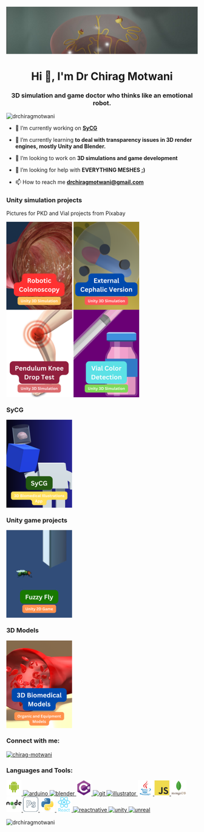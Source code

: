 ![MasterHead](https://github.com/drchiragmotwani/drchiragmotwani/blob/main/header_github.png?raw=true)
<h1 align="center">Hi 👋, I'm Dr Chirag Motwani</h1>
<h3 align="center">3D simulation and game doctor who thinks like an emotional robot.</h3>

<p align="left"> <img src="https://komarev.com/ghpvc/?username=drchiragmotwani&label=Profile%20views&color=0e75b6&style=flat" alt="drchiragmotwani" /> </p>

- 🔭 I’m currently working on **[SyCG](https://github.com/drchiragmotwani/SyCG-Demo)**

- 🌱 I’m currently learning **to deal with transparency issues in 3D render engines, mostly Unity and Blender.**

- 👯 I’m looking to work on **3D simulations and game development**

- 🤝 I’m looking for help with **EVERYTHING MESHES ;)**

- 📫 How to reach me **drchiragmotwani@gmail.com**

<h3 align="left">Unity simulation projects</h3>
<p>Pictures for PKD and Vial projects from Pixabay</p>
<a href="https://github.com/drchiragmotwani/robotic_colonoscopy" target="blank"><img align="center" src="https://github.com/drchiragmotwani/robotic_colonoscopy/blob/main/Github_poster.png?raw=true" alt="chirag-motwani-robotic-colonoscopy-unity" height="230.4" width="172.8" /></a>
<a href="https://github.com/drchiragmotwani/external_cephalic_version" target="blank"><img align="center" src="https://github.com/drchiragmotwani/external_cephalic_version/blob/main/Github_poster.png?raw=true" alt="chirag-motwani-external-cephalic-version-unity" height="230.4" width="172.8" /></a>
<a href="https://github.com/drchiragmotwani/PKD_simulation" target="blank"><img align="center" src="https://github.com/drchiragmotwani/PKD_simulation/blob/main/Github_poster.png?raw=true" alt="chirag-motwani-pendulum-knee-drop-test-unity" height="230.4" width="172.8" /></a>
<a href="https://github.com/drchiragmotwani/vial_project" target="blank"><img align="center" src="https://github.com/drchiragmotwani/vial_project/blob/main/Github_poster.png?raw=true" alt="chirag-motwani-vial-color-detection-unity" height="230.4" width="172.8" /></a>

<h3 align="left">SyCG</h3>
<a href="https://github.com/drchiragmotwani/SyCG-Demo" target="blank"><img align="center" src="https://github.com/drchiragmotwani/SyCG-Demo/blob/main/Github_poster_V1.png?raw=true" height="230.4" width="172.8" /></a>

<h3 align="left">Unity game projects</h3>
<a href="https://github.com/drchiragmotwani/Fuzzy-Fly" target="blank"><img align="center" src="https://github.com/drchiragmotwani/Fuzzy-Fly/blob/main/Github_poster.png?raw=true" alt="chirag-motwani-unity-game" height="230.4" width="172.8" /></a>

<h3 align="left">3D Models</h3>
<a href="https://github.com/drchiragmotwani/biomedical-3D-models" target="blank"><img align="center" src="https://github.com/drchiragmotwani/biomedical-3D-models/blob/main/Github_poster_3d_models.png?raw=true" alt="chirag-motwani-3d-biomedical-models" height="230.4" width="172.8" /></a>

<h3 align="left">Connect with me:</h3>
<p align="left">
<a href="https://linkedin.com/in/chirag-motwani" target="blank"><img align="center" src="https://raw.githubusercontent.com/rahuldkjain/github-profile-readme-generator/master/src/images/icons/Social/linked-in-alt.svg" alt="chirag-motwani" height="30" width="40" /></a>
</p>

<h3 align="left">Languages and Tools:</h3>
<p align="left"> <a href="https://developer.android.com" target="_blank" rel="noreferrer"> <img src="https://raw.githubusercontent.com/devicons/devicon/master/icons/android/android-original-wordmark.svg" alt="android" width="40" height="40"/> </a> <a href="https://www.arduino.cc/" target="_blank" rel="noreferrer"> <img src="https://cdn.worldvectorlogo.com/logos/arduino-1.svg" alt="arduino" width="40" height="40"/> </a> <a href="https://www.blender.org/" target="_blank" rel="noreferrer"> <img src="https://download.blender.org/branding/community/blender_community_badge_white.svg" alt="blender" width="40" height="40"/> </a> <a href="https://www.w3schools.com/cs/" target="_blank" rel="noreferrer"> <img src="https://raw.githubusercontent.com/devicons/devicon/master/icons/csharp/csharp-original.svg" alt="csharp" width="40" height="40"/> </a> <a href="https://git-scm.com/" target="_blank" rel="noreferrer"> <img src="https://www.vectorlogo.zone/logos/git-scm/git-scm-icon.svg" alt="git" width="40" height="40"/> </a> <a href="https://www.adobe.com/in/products/illustrator.html" target="_blank" rel="noreferrer"> <img src="https://www.vectorlogo.zone/logos/adobe_illustrator/adobe_illustrator-icon.svg" alt="illustrator" width="40" height="40"/> </a> <a href="https://www.java.com" target="_blank" rel="noreferrer"> <img src="https://raw.githubusercontent.com/devicons/devicon/master/icons/java/java-original.svg" alt="java" width="40" height="40"/> </a> <a href="https://developer.mozilla.org/en-US/docs/Web/JavaScript" target="_blank" rel="noreferrer"> <img src="https://raw.githubusercontent.com/devicons/devicon/master/icons/javascript/javascript-original.svg" alt="javascript" width="40" height="40"/> </a> <a href="https://www.mongodb.com/" target="_blank" rel="noreferrer"> <img src="https://raw.githubusercontent.com/devicons/devicon/master/icons/mongodb/mongodb-original-wordmark.svg" alt="mongodb" width="40" height="40"/> </a> <a href="https://nodejs.org" target="_blank" rel="noreferrer"> <img src="https://raw.githubusercontent.com/devicons/devicon/master/icons/nodejs/nodejs-original-wordmark.svg" alt="nodejs" width="40" height="40"/> </a> <a href="https://www.photoshop.com/en" target="_blank" rel="noreferrer"> <img src="https://raw.githubusercontent.com/devicons/devicon/master/icons/photoshop/photoshop-line.svg" alt="photoshop" width="40" height="40"/> </a> <a href="https://www.python.org" target="_blank" rel="noreferrer"> <img src="https://raw.githubusercontent.com/devicons/devicon/master/icons/python/python-original.svg" alt="python" width="40" height="40"/> </a> <a href="https://reactjs.org/" target="_blank" rel="noreferrer"> <img src="https://raw.githubusercontent.com/devicons/devicon/master/icons/react/react-original-wordmark.svg" alt="react" width="40" height="40"/> </a> <a href="https://reactnative.dev/" target="_blank" rel="noreferrer"> <img src="https://reactnative.dev/img/header_logo.svg" alt="reactnative" width="40" height="40"/> </a> <a href="https://unity.com/" target="_blank" rel="noreferrer"> <img src="https://www.vectorlogo.zone/logos/unity3d/unity3d-icon.svg" alt="unity" width="40" height="40"/> </a> <a href="https://unrealengine.com/" target="_blank" rel="noreferrer"> <img src="https://raw.githubusercontent.com/kenangundogan/fontisto/036b7eca71aab1bef8e6a0518f7329f13ed62f6b/icons/svg/brand/unreal-engine.svg" alt="unreal" width="40" height="40"/> </a> </p>

<p><img align="center" src="https://github-readme-stats.vercel.app/api/top-langs?username=drchiragmotwani&show_icons=true&locale=en&layout=compact" alt="drchiragmotwani" /></p>

